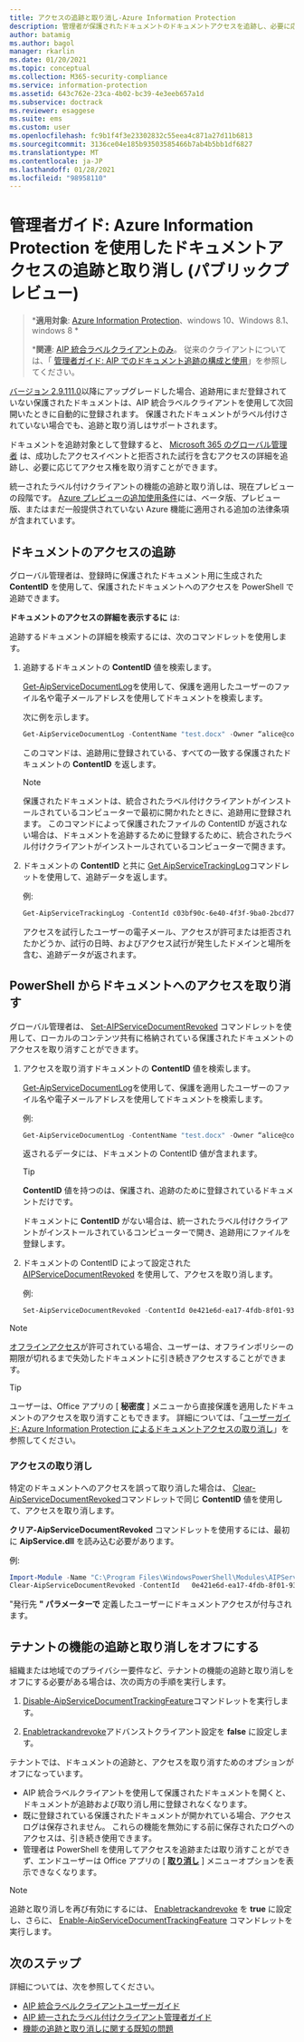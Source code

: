 ```yaml
---
title: アクセスの追跡と取り消し-Azure Information Protection
description: 管理者が保護されたドキュメントのドキュメントアクセスを追跡し、必要に応じてアクセスを取り消す方法について説明します。
author: batamig
ms.author: bagol
manager: rkarlin
ms.date: 01/20/2021
ms.topic: conceptual
ms.collection: M365-security-compliance
ms.service: information-protection
ms.assetid: 643c762e-23ca-4b02-bc39-4e3eeb657a1d
ms.subservice: doctrack
ms.reviewer: esaggese
ms.suite: ems
ms.custom: user
ms.openlocfilehash: fc9b1f4f3e23302832c55eea4c871a27d11b6813
ms.sourcegitcommit: 3136ce04e185b93503585466b7ab4b5bb1df6827
ms.translationtype: MT
ms.contentlocale: ja-JP
ms.lasthandoff: 01/28/2021
ms.locfileid: "98958110"
---
```

# <a name="administrator-guide-track-and-revoke-document-access-with-azure-information-protection-public-preview"></a>管理者ガイド: Azure Information Protection を使用したドキュメントアクセスの追跡と取り消し (パブリックプレビュー)

>***適用対象**: [Azure Information Protection](https://azure.microsoft.com/pricing/details/information-protection)、windows 10、Windows 8.1、windows 8 *
>
>***関連**: [AIP 統合ラベルクライアントのみ](../faqs.md#whats-the-difference-between-the-azure-information-protection-classic-and-unified-labeling-clients)。 従来のクライアントについては、「 [管理者ガイド: AIP でのドキュメント追跡の構成と使用](client-admin-guide-document-tracking.md)」を参照してください。

[バージョン 2.9.111.0](unifiedlabelingclient-version-release-history.md#version-291110)以降にアップグレードした場合、追跡用にまだ登録されていない保護されたドキュメントは、AIP 統合ラベルクライアントを使用して次回開いたときに自動的に登録されます。 保護されたドキュメントがラベル付けされていない場合でも、追跡と取り消しはサポートされます。

ドキュメントを追跡対象として登録すると、 [Microsoft 365 のグローバル管理者](/microsoft-365/admin/add-users/about-admin-roles#commonly-used-microsoft-365-admin-center-roles) は、成功したアクセスイベントと拒否された試行を含むアクセスの詳細を追跡し、必要に応じてアクセス権を取り消すことができます。 

統一されたラベル付けクライアントの機能の追跡と取り消しは、現在プレビューの段階です。 [Azure プレビューの追加使用条件](https://azure.microsoft.com/support/legal/preview-supplemental-terms/)には、ベータ版、プレビュー版、またはまだ一般提供されていない Azure 機能に適用される追加の法律条項が含まれています。 

## <a name="track-document-access"></a>ドキュメントのアクセスの追跡

グローバル管理者は、登録時に保護されたドキュメント用に生成された **ContentID** を使用して、保護されたドキュメントへのアクセスを PowerShell で追跡できます。

**ドキュメントのアクセスの詳細を表示するに** は:

追跡するドキュメントの詳細を検索するには、次のコマンドレットを使用します。

1. 追跡するドキュメントの **ContentID** 値を検索します。
    
    [Get-AipServiceDocumentLog](/powershell/module/aipservice/get-aipservicedocumentlog)を使用して、保護を適用したユーザーのファイル名や電子メールアドレスを使用してドキュメントを検索します。
    
    次に例を示します。
        
    ```PowerShell
    Get-AipServiceDocumentLog -ContentName "test.docx" -Owner “alice@contoso.com” -FromTime "12/01/2020 00:00:00" -ToTime "12/31/2020 23:59:59"
    ```
 
    このコマンドは、追跡用に登録されている、すべての一致する保護されたドキュメントの **ContentID** を返します。

    > [!NOTE]
    > 保護されたドキュメントは、統合されたラベル付けクライアントがインストールされているコンピューターで最初に開かれたときに、追跡用に登録されます。 このコマンドによって保護されたファイルの ContentID が返されない場合は、ドキュメントを追跡するために登録するために、統合されたラベル付けクライアントがインストールされているコンピューターで開きます。

1. ドキュメントの **ContentID** と共に [Get AipServiceTrackingLog](/powershell/module/aipservice/get-aipservicetrackinglog)コマンドレットを使用して、追跡データを返します。

    例:
    
    ```PowerShell
    Get-AipServiceTrackingLog -ContentId c03bf90c-6e40-4f3f-9ba0-2bcd77524b87
    ```

    アクセスを試行したユーザーの電子メール、アクセスが許可または拒否されたかどうか、試行の日時、およびアクセス試行が発生したドメインと場所を含む、追跡データが返されます。

## <a name="revoke-document-access-from-powershell"></a>PowerShell からドキュメントへのアクセスを取り消す

グローバル管理者は、 [Set-AIPServiceDocumentRevoked](/powershell/module/aipservice/set-aipservicedocumentrevoked) コマンドレットを使用して、ローカルのコンテンツ共有に格納されている保護されたドキュメントのアクセスを取り消すことができます。

1. アクセスを取り消すドキュメントの **ContentID** 値を検索します。
    
    [Get-AipServiceDocumentLog](/powershell/module/aipservice/get-aipservicedocumentlog)を使用して、保護を適用したユーザーのファイル名や電子メールアドレスを使用してドキュメントを検索します。
    
    例:
        
    ```PowerShell
    Get-AipServiceDocumentLog -ContentName "test.docx" -Owner “alice@contoso.com” -FromTime "12/01/2020 00:00:00" -ToTime "12/31/2020 23:59:59"
    ```

    返されるデータには、ドキュメントの ContentID 値が含まれます。

    > [!TIP]
    > **ContentID** 値を持つのは、保護され、追跡のために登録されているドキュメントだけです。 
    >
    > ドキュメントに **ContentID** がない場合は、統一されたラベル付けクライアントがインストールされているコンピューターで開き、追跡用にファイルを登録します。

1. ドキュメントの ContentID によって設定された [AIPServiceDocumentRevoked](/powershell/module/aipservice/set-aipservicedocumentrevoked) を使用して、アクセスを取り消します。

    例:

    ```PowerShell
    Set-AipServiceDocumentRevoked -ContentId 0e421e6d-ea17-4fdb-8f01-93a3e71333b8 -IssuerName testIssuer
    ```

> [!NOTE]
> [オフラインアクセス](/microsoft-365/compliance/encryption-sensitivity-labels#assign-permissions-now)が許可されている場合、ユーザーは、オフラインポリシーの期限が切れるまで失効したドキュメントに引き続きアクセスすることができます。 
> 

> [!TIP]
> ユーザーは、Office アプリの [ **秘密度** ] メニューから直接保護を適用したドキュメントのアクセスを取り消すこともできます。 詳細については、「[ユーザーガイド: Azure Information Protection によるドキュメントアクセスの取り消し](revoke-access-user.md)」を参照してください。

### <a name="un-revoke-access"></a>アクセスの取り消し

特定のドキュメントへのアクセスを誤って取り消した場合は、 [Clear-AipServiceDocumentRevoked](/powershell/module/aipservice/clear-aipservicedocumentrevoked)コマンドレットで同じ **ContentID** 値を使用して、アクセスを取り消します。 

**クリア-AipServiceDocumentRevoked** コマンドレットを使用するには、最初に **AipService.dll** を読み込む必要があります。

例:

```PowerShell
Import-Module -Name "C:\Program Files\WindowsPowerShell\Modules\AIPService\1.0.0.4\AipService.dll"
Clear-AipServiceDocumentRevoked -ContentId   0e421e6d-ea17-4fdb-8f01-93a3e71333b8 -IssuerName testIssuer
```

"発行先 **" パラメーターで** 定義したユーザーにドキュメントアクセスが付与されます。

## <a name="turn-off-track-and-revoke-features-for-your-tenant"></a>テナントの機能の追跡と取り消しをオフにする

組織または地域でのプライバシー要件など、テナントの機能の追跡と取り消しをオフにする必要がある場合は、次の両方の手順を実行します。

1. [Disable-AipServiceDocumentTrackingFeature](/powershell/module/aipservice/disable-aipservicedocumenttrackingfeature)コマンドレットを実行します。

1. [Enabletrackandrevoke](clientv2-admin-guide-customizations.md#turn-off-document-tracking-features-public-preview)アドバンストクライアント設定を **false** に設定します。 

テナントでは、ドキュメントの追跡と、アクセスを取り消すためのオプションがオフになっています。

- AIP 統合ラベルクライアントを使用して保護されたドキュメントを開くと、ドキュメントが追跡および取り消し用に登録されなくなります。
- 既に登録されている保護されたドキュメントが開かれている場合、アクセスログは保存されません。 これらの機能を無効にする前に保存されたログへのアクセスは、引き続き使用できます。 
- 管理者は PowerShell を使用してアクセスを追跡または取り消すことができず、エンドユーザーは Office アプリの [ [**取り消し**](revoke-access-user.md#revoke-access-from-microsoft-office-apps) ] メニューオプションを表示できなくなります。

> [!NOTE]
> 追跡と取り消しを再び有効にするには、 [Enabletrackandrevoke](clientv2-admin-guide-customizations.md#turn-off-document-tracking-features-public-preview) を **true** に設定し、さらに、 [Enable-AipServiceDocumentTrackingFeature](/powershell/module/aipservice/enable-aipservicedocumenttrackingfeature) コマンドレットを実行します。
>
## <a name="next-steps"></a>次のステップ

詳細については、次を参照してください。

- [AIP 統合ラベルクライアントユーザーガイド](clientv2-user-guide.md)
- [AIP 統一されたラベル付けクライアント管理者ガイド](clientv2-admin-guide.md)
- [機能の追跡と取り消しに関する既知の問題](../known-issues.md#known-issues-for-track-and-revoke-features-public-preview)
